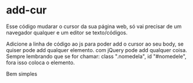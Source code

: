 # add-cur

Esse código mudarar o cursor da sua página web, só vai precisar de um navegador qualquer e um editor se texto/códigos.

Adicione a linha de código ao js para poder add o cursor ao seu body, se quiser pode add qualquer elemento. com jQuery pode add qualquer coisa.
Sempre lembrando que se for chamar:
class ".nomedela",
id "#nomedele", 
fora isso coloca o elemento.

Bem simples

